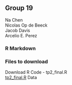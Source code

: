 ## Group 19

Na Chen   
Nicolas Op de Beeck   
Jacob Davis   
Arcelio E. Perez  

### R Markdown 


### Files to download

Download R Code - tp2_final.R   
<a href="source/tp2_final.R">tp2_final.R</a>
Data 


